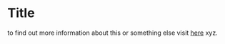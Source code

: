 # Title
to find out more information about this or something else visit [here](https://something.com) xyz.